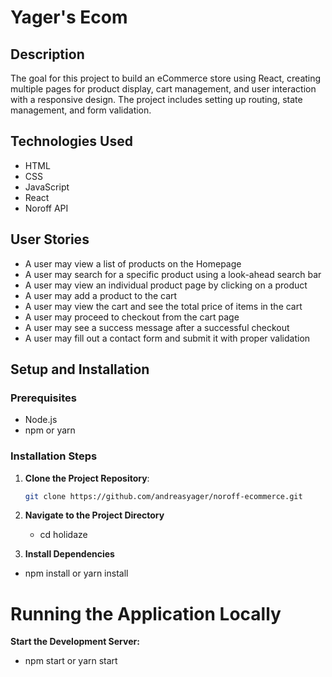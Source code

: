 # Yager's Ecom

## Description

The goal for this project to build an eCommerce store using React, creating multiple pages for product display, cart management, and user interaction with a responsive design. The project includes setting up routing, state management, and form validation.

## Technologies Used
- HTML
- CSS 
- JavaScript 
- React
- Noroff API

## User Stories
- A user may view a list of products on the Homepage
- A user may search for a specific product using a look-ahead search bar
- A user may view an individual product page by clicking on a product
- A user may add a product to the cart
- A user may view the cart and see the total price of items in the cart
- A user may proceed to checkout from the cart page
- A user may see a success message after a successful checkout
- A user may fill out a contact form and submit it with proper validation

## Setup and Installation

### Prerequisites
- Node.js
- npm or yarn

### Installation Steps
1. **Clone the Project Repository**:
   ```bash
   git clone https://github.com/andreasyager/noroff-ecommerce.git

2. **Navigate to the Project Directory**
   - cd holidaze

3. **Install Dependencies**
- npm install
or
yarn install

# Running the Application Locally
**Start the Development Server:**
- npm start
or
yarn start


